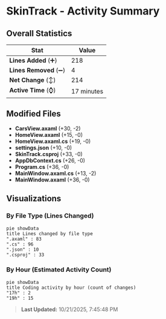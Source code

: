 # SkinTrack - Activity Summary 

## Overall Statistics

| Stat                   | Value                                                             |
| ---------------------- | ----------------------------------------------------------------- |
| **Lines Added** (➕)   | 218                                          |
| **Lines Removed** (➖) | 4                                        |
| **Net Change** (↕)    | 214                |
| **Active Time** (⌚)   | 17 minutes |


## Modified Files
- **CarsView.axaml** (+30, -2)
- **HomeView.axaml** (+15, -0)
- **HomeView.axaml.cs** (+19, -0)
- **settings.json** (+10, -0)
- **SkinTrack.csproj** (+33, -0)
- **AppDbContext.cs** (+26, -0)
- **Program.cs** (+36, -0)
- **MainWindow.axaml.cs** (+13, -2)
- **MainWindow.axaml** (+36, -0)

## Visualizations

### By File Type (Lines Changed)

```mermaid
pie showData
title Lines changed by file type
".axaml" : 83
".cs" : 96
".json" : 10
".csproj" : 33
```

### By Hour (Estimated Activity Count)

```mermaid
pie showData
title Coding activity by hour (count of changes)
"17h" : 2
"19h" : 15
```


> **Last Updated:** 10/21/2025, 7:45:48 PM